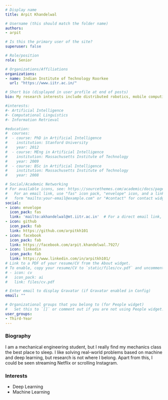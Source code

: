 ```yaml
---
# Display name
title: Arpit Khandelwal

# Username (this should match the folder name)
authors:
- arpit

# Is this the primary user of the site?
superuser: false

# Role/position
role: Senior

# Organizations/Affiliations
organizations:
- name: Indian Institute of Technology Roorkee
  url: "https://www.iitr.ac.in/"

# Short bio (displayed in user profile at end of posts)
bio: My research interests include distributed robotics, mobile computing and programmable matter.

#interests:
#- Artificial Intelligence
#- Computational Linguistics
#- Information Retrieval

#education:
#  courses:
#  - course: PhD in Artificial Intelligence
#    institution: Stanford University
#    year: 2012
#  - course: MEng in Artificial Intelligence
#    institution: Massachusetts Institute of Technology
#    year: 2009
#  - course: BSc in Artificial Intelligence
#    institution: Massachusetts Institute of Technology
#    year: 2008

# Social/Academic Networking
# For available icons, see: https://sourcethemes.com/academic/docs/page-builder/#icons
#   For an email link, use "fas" icon pack, "envelope" icon, and a link in the
#   form "mailto:your-email@example.com" or "#contact" for contact widget.
social:
- icon: envelope
  icon_pack: fas
  link: 'mailto:akhandelwal@mt.iitr.ac.in'  # For a direct email link, use "mailto:test@example.org".
- icon: github
  icon_pack: fab
  link: https://github.com/arpitkh101
- icon: facebook
  icon_pack: fab
  link: https://facebook.com/arpit.khandelwal.7927/
- icon: linkedin
  icon_pack: fab
  link: https://www.linkedin.com/in/arpitkh101/
# Link to a PDF of your resume/CV from the About widget.
# To enable, copy your resume/CV to `static/files/cv.pdf` and uncomment the lines below.
# - icon: cv
#   icon_pack: ai
#   link: files/cv.pdf

# Enter email to display Gravatar (if Gravatar enabled in Config)
email: ""

# Organizational groups that you belong to (for People widget)
#   Set this to `[]` or comment out if you are not using People widget.
user_groups:
- Third-Year
---
```


### Biography

I am a mechanical engineering student, but I really find my mechanics class the best place to sleep. I like solving real-world problems based on machine and deep learning, but research is not where I belong. Apart from this, I could be seen streaming Netflix or scrolling Instagram.

### Interests

- Deep Learning
- Machine Learning




